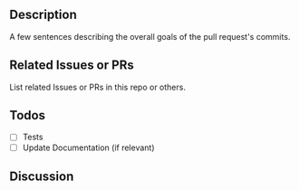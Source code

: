 ## Description
A few sentences describing the overall goals of the pull request's commits.

## Related Issues or PRs
List related Issues or PRs in this repo or others.

## Todos
- [ ] Tests
- [ ] Update Documentation (if relevant)

## Discussion
